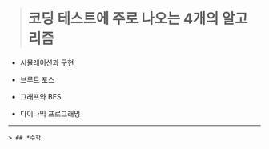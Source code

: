 > # 코딩 테스트에 주로 나오는 4개의 알고리즘
    
  * 시뮬레이션과 구현
  
  * 브루트 포스
  
  * 그래프와 BFS
  
  * 다이나믹 프로그래밍

***

    > ## *수학
  
